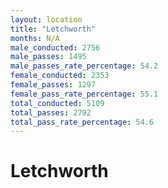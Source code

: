 ```yaml
---
layout: location
title: "Letchworth"
months: N/A
male_conducted: 2756
male_passes: 1495
male_passes_rate_percentage: 54.2
female_conducted: 2353
female_passes: 1297
female_pass_rate_percentage: 55.1
total_conducted: 5109
total_passes: 2792
total_pass_rate_percentage: 54.6
---
```


# Letchworth
